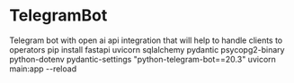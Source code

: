 # TelegramBot
Telegram bot with open ai api integration that will help to handle clients to operators
pip install fastapi uvicorn sqlalchemy pydantic psycopg2-binary python-dotenv pydantic-settings "python-telegram-bot==20.3"
uvicorn main:app --reload
